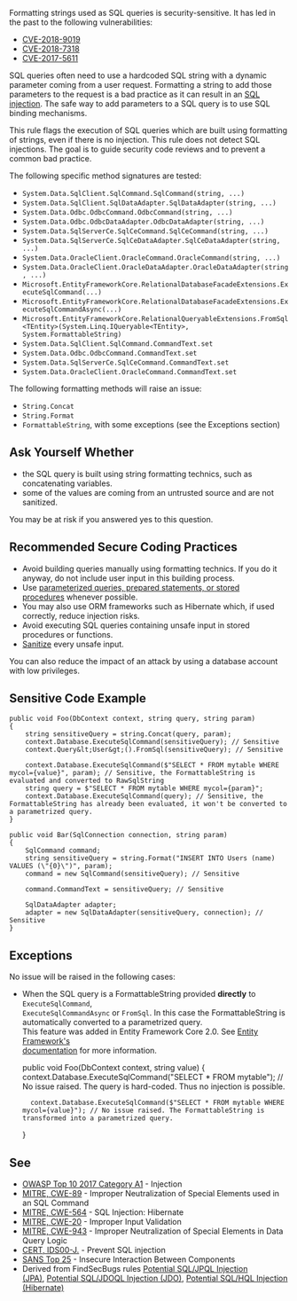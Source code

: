 
Formatting strings used as SQL queries is security-sensitive. It has led in the past to the following vulnerabilities:

- [CVE-2018-9019](http://cve.mitre.org/cgi-bin/cvename.cgi?name=CVE-2018-9019)
- [CVE-2018-7318](http://cve.mitre.org/cgi-bin/cvename.cgi?name=CVE-2018-7318)
- [CVE-2017-5611](http://cve.mitre.org/cgi-bin/cvename.cgi?name=CVE-2017-5611)


SQL queries often need to use a hardcoded SQL string with a dynamic parameter coming from a user request. Formatting a string to add those parameters to the request is a bad practice as it can result in an [SQL injection](https://www.owasp.org/index.php/SQL_Injection). The safe way to add parameters to a SQL query is to use SQL binding mechanisms.

This rule flags the execution of SQL queries which are built using formatting of strings, even if there is no injection. This rule does not detect SQL injections. The goal is to guide security code reviews and to prevent a common bad practice.

The following specific method signatures are tested:

- `System.Data.SqlClient.SqlCommand.SqlCommand(string, ...)`
- `System.Data.SqlClient.SqlDataAdapter.SqlDataAdapter(string, ...)`
- `System.Data.Odbc.OdbcCommand.OdbcCommand(string, ...)`
- `System.Data.Odbc.OdbcDataAdapter.OdbcDataAdapter(string, ...)`
- `System.Data.SqlServerCe.SqlCeCommand.SqlCeCommand(string, ...)`
- `System.Data.SqlServerCe.SqlCeDataAdapter.SqlCeDataAdapter(string, ...)`
- `System.Data.OracleClient.OracleCommand.OracleCommand(string, ...)`
- `System.Data.OracleClient.OracleDataAdapter.OracleDataAdapter(string, ...)`
- `Microsoft.EntityFrameworkCore.RelationalDatabaseFacadeExtensions.ExecuteSqlCommand(...)`
- `Microsoft.EntityFrameworkCore.RelationalDatabaseFacadeExtensions.ExecuteSqlCommandAsync(...)`
- `Microsoft.EntityFrameworkCore.RelationalQueryableExtensions.FromSql<TEntity>(System.Linq.IQueryable<TEntity>,
  System.FormattableString)`
- `System.Data.SqlClient.SqlCommand.CommandText.set`
- `System.Data.Odbc.OdbcCommand.CommandText.set`
- `System.Data.SqlServerCe.SqlCeCommand.CommandText.set`
- `System.Data.OracleClient.OracleCommand.CommandText.set`


The following formatting methods will raise an issue:

- `String.Concat`
- `String.Format`
- `FormattableString`, with some exceptions (see the Exceptions section)


## Ask Yourself Whether

- the SQL query is built using string formatting technics, such as concatenating variables.
- some of the values are coming from an untrusted source and are not sanitized.


You may be at risk if you answered yes to this question.

## Recommended Secure Coding Practices

- Avoid building queries manually using formatting technics. If you do it anyway, do not include user input in this building process.
- Use [parameterized queries, prepared statements, or stored<br>  procedures](https://www.owasp.org/index.php/Query_Parameterization_Cheat_Sheet) whenever possible.
- You may also use ORM frameworks such as Hibernate which, if used correctly, reduce injection risks.
- Avoid executing SQL queries containing unsafe input in stored procedures or functions.
- [Sanitize](https://www.owasp.org/index.php/Input_Validation_Cheat_Sheet) every unsafe input.


You can also reduce the impact of an attack by using a database account with low privileges.

## Sensitive Code Example


    public void Foo(DbContext context, string query, string param)
    {
        string sensitiveQuery = string.Concat(query, param);
        context.Database.ExecuteSqlCommand(sensitiveQuery); // Sensitive
        context.Query&lt;User&gt;().FromSql(sensitiveQuery); // Sensitive
    
        context.Database.ExecuteSqlCommand($"SELECT * FROM mytable WHERE mycol={value}", param); // Sensitive, the FormattableString is evaluated and converted to RawSqlString
        string query = $"SELECT * FROM mytable WHERE mycol={param}";
        context.Database.ExecuteSqlCommand(query); // Sensitive, the FormattableString has already been evaluated, it won't be converted to a parametrized query.
    }
    
    public void Bar(SqlConnection connection, string param)
    {
        SqlCommand command;
        string sensitiveQuery = string.Format("INSERT INTO Users (name) VALUES (\"{0}\")", param);
        command = new SqlCommand(sensitiveQuery); // Sensitive
    
        command.CommandText = sensitiveQuery; // Sensitive
    
        SqlDataAdapter adapter;
        adapter = new SqlDataAdapter(sensitiveQuery, connection); // Sensitive
    }


## Exceptions

No issue will be raised in the following cases:

- When the SQL query is a FormattableString provided **directly** to `ExecuteSqlCommand`,<br>  `ExecuteSqlCommandAsync` or `FromSql`. In this case the FormattableString is automatically converted to a parametrized query.<br>  This feature was added in Entity Framework Core 2.0. See [Entity Framework's<br>  documentation](https://docs.microsoft.com/en-us/ef/core/what-is-new/ef-core-2.0#string-interpolation-in-fromsql-and-executesqlcommand) for more information.



    public void Foo(DbContext context, string value)
    {
        context.Database.ExecuteSqlCommand("SELECT * FROM mytable"); // No issue raised. The query is hard-coded. Thus no injection is possible.
    
        context.Database.ExecuteSqlCommand($"SELECT * FROM mytable WHERE mycol={value}"); // No issue raised. The FormattableString is transformed into a parametrized query.
    }


## See

- [OWASP Top 10 2017 Category A1](https://www.owasp.org/index.php/Top_10-2017_A1-Injection) - Injection
- [MITRE, CWE-89](http://cwe.mitre.org/data/definitions/89) - Improper Neutralization of Special Elements used in an SQL Command
- [MITRE, CWE-564](http://cwe.mitre.org/data/definitions/564.html) - SQL Injection: Hibernate
- [MITRE, CWE-20](http://cwe.mitre.org/data/definitions/20.html) - Improper Input Validation
- [MITRE, CWE-943](http://cwe.mitre.org/data/definitions/943.html) - Improper Neutralization of Special Elements in Data Query Logic<br>
- [CERT, IDS00-J.](https://www.securecoding.cert.org/confluence/x/PgIRAg) - Prevent SQL injection
- [SANS Top 25](https://www.sans.org/top25-software-errors/#cat1) - Insecure Interaction Between Components
- Derived from FindSecBugs rules [Potential SQL/JPQL Injection<br>  (JPA)](http://h3xstream.github.io/find-sec-bugs/bugs.htm#SQL_INJECTION_JPA), [Potential SQL/JDOQL Injection (JDO)](http://h3xstream.github.io/find-sec-bugs/bugs.htm#SQL_INJECTION_JDO), [Potential SQL/HQL Injection (Hibernate)](http://h3xstream.github.io/find-sec-bugs/bugs.htm#SQL_INJECTION_HIBERNATE)

